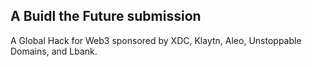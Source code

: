 ## A Buidl the Future submission
A Global Hack for Web3 sponsored by XDC, Klaytn, Aleo, Unstoppable Domains, and Lbank.
